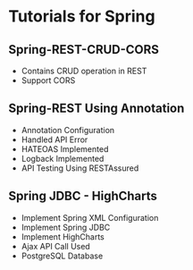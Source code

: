 # Tutorials for Spring

## Spring-REST-CRUD-CORS
- Contains CRUD operation in REST
- Support CORS

## Spring-REST Using Annotation
- Annotation Configuration
- Handled API Error
- HATEOAS Implemented
- Logback Implemented
- API Testing Using RESTAssured

## Spring JDBC - HighCharts
- Implement Spring XML Configuration
- Implement Spring JDBC
- Implement HighCharts
- Ajax API Call Used
- PostgreSQL Database